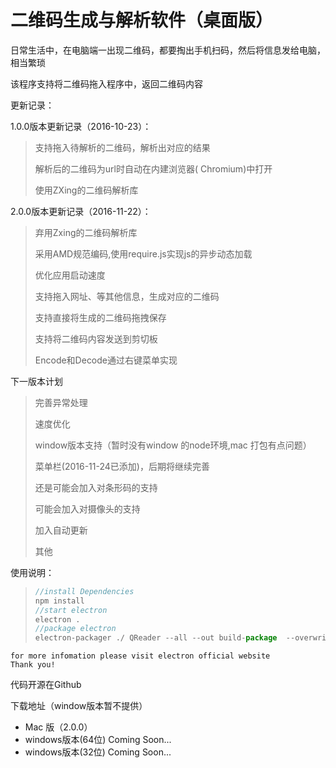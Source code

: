 
# 二维码生成与解析软件（桌面版）

日常生活中，在电脑端一出现二维码，都要掏出手机扫码，然后将信息发给电脑，相当繁琐


该程序支持将二维码拖入程序中，返回二维码内容

更新记录：

1.0.0版本更新记录（2016-10-23）：

> 支持拖入待解析的二维码，解析出对应的结果
>
> 解析后的二维码为url时自动在内建浏览器( Chromium)中打开
>
> 使用ZXing的二维码解析库


2.0.0版本更新记录（2016-11-22）：

> 弃用Zxing的二维码解析库
>
> 采用AMD规范编码,使用require.js实现js的异步动态加载
>
> 优化应用启动速度
>
> 支持拖入网址、等其他信息，生成对应的二维码
>
> 支持直接将生成的二维码拖拽保存
>
> 支持将二维码内容发送到剪切板
>
> Encode和Decode通过右键菜单实现
>

下一版本计划

> 完善异常处理
>
> 速度优化
>
> window版本支持（暂时没有window 的node环境,mac 打包有点问题）
>
> 菜单栏(2016-11-24已添加)，后期将继续完善
>
> 还是可能会加入对条形码的支持
>
> 可能会加入对摄像头的支持
>
> 加入自动更新
>
> 其他
>
> 
>

使用说明：

> ```javascript
> //install Dependencies
> npm install 
> //start electron
> electron .
> //package electron 
> electron-packager ./ QReader --all --out build-package  --overwrite --icon=./app/image/icon/app.icns"
> 
> ```
    for more infomation please visit electron official website 
    Thank you!
代码开源在Github

下载地址（window版本暂不提供）

- Mac 版（2.0.0） 
- windows版本(64位)   Coming Soon...
- windows版本(32位)   Coming Soon...  





